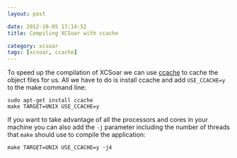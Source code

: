 ```yaml
---
layout: post

date: 2012-10-05 17:14:52
title: Compiling XCSoar with ccache

category: xcsoar
tags: [xcsoar, ccache]
---
```

To speed up the compilation of XCSoar we can use [ccache](http://ccache.samba.org/) to cache the object files for us. All we have to do is install ccache and add `USE_CCACHE=y` to the make command line:

    sudo apt-get install ccache
    make TARGET=UNIX USE_CCACHE=y

If you want to take advantage of all the processors and cores in your machine you can also add the `-j` parameter including the number of threads that `make` should use to compile the application:

    make TARGET=UNIX USE_CCACHE=y -j4
